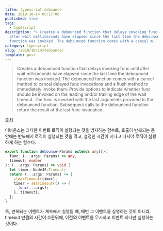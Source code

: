 ```yaml
---
title: typescript debounce
date: 2019-10-14 06:17:00
published: true
tags:
  - typescript
description: "> Creates a debounced function that delays invoking func until
  after wait milliseconds have elapsed since the last time the debounced
  function was invoked. The debounced function comes with a cancel m..."
category: typescript
slug: /2019/10/14/debounce/
template: post
---
```

> Creates a debounced function that delays invoking func until after wait milliseconds have elapsed since the last time the debounced function was invoked. The debounced function comes with a cancel method to cancel delayed func invocations and a flush method to immediately invoke them. Provide options to indicate whether func should be invoked on the leading and/or trailing edge of the wait timeout. The func is invoked with the last arguments provided to the debounced function. Subsequent calls to the debounced function return the result of the last func invocation.

[출처](https://lodash.com/docs/4.17.15#debounce)

디바운스는 과다한 이벤트 로직이 실행되는 것을 방지하는 함수로, 호출이 반복되는 동안에는 반복해서 로직이 실행되는 것을 막고, 설정한 시간이 지나고 나서야 로직이 실행하게 하는 함수다. 


```typescript
export function debounce<Params extends any[]>(
  func: (...args: Params) => any,
  timeout: number
): (...args: Params) => void {
  let timer: NodeJS.Timeout;
  return (...args: Params) => {
    clearTimeout(timer);
    timer = setTimeout(() => {
      func(...args);
    }, timeout);
  };
}
```

즉, 반복되는 이벤트가 계속해서 실행될 때, 매번 그 이벤트를 실행하는 것이 아니라, timeout 만큼의 시간이 흐른뒤에, 이전의 이벤트를 무시하고 이벤트 하나만 실행하는 것이다.
